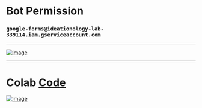 # Bot Permission

### `google-forms@ideationology-lab-339114.iam.gserviceaccount.com`

----------------------

[![image](https://user-images.githubusercontent.com/50515418/218955555-100d2553-8fd6-41f8-82bf-1bffa9956800.png)](https://docs.google.com/spreadsheets/d/1ZXGn0kdgCfGg6m5x9B2vRnhE4lLr6SxrIHCSH5qiKw4/edit#gid=0)

-------------------------------------

# Colab [Code](https://colab.research.google.com/drive/1Icg5OSoVoG8XeqGnIpt_W6Wzg6-JYyZX#scrollTo=aKxZWtWQ-PYF)

[![image](https://user-images.githubusercontent.com/50515418/218962879-7b33e94d-8d5c-42c8-aa0f-04e3c1f86dd8.png)](https://docs.google.com/spreadsheets/d/e/2PACX-1vQxz-C0OQwn-IAh08vrzwVIUp94nHMicQ4q4rDYbkU3fxdpfbP3D7LK73t26vn_8g0Jryr9Mbfr7dzu/pubchart?oid=1597266523&format=interactive)
